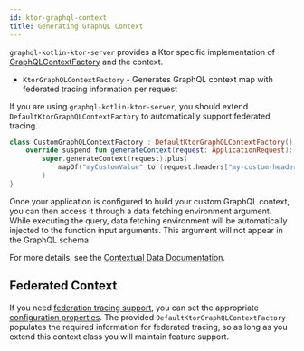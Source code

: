 ```yaml
---
id: ktor-graphql-context
title: Generating GraphQL Context
---
```


`graphql-kotlin-ktor-server` provides a Ktor specific implementation of [GraphQLContextFactory](../graphql-context-provider.md)
and the context.

* `KtorGraphQLContextFactory` - Generates GraphQL context map with federated tracing information per request

If you are using `graphql-kotlin-ktor-server`, you should extend `DefaultKtorGraphQLContextFactory` to automatically
support federated tracing.

```kotlin
class CustomGraphQLContextFactory : DefaultKtorGraphQLContextFactory() {
    override suspend fun generateContext(request: ApplicationRequest): GraphQLContext =
        super.generateContext(request).plus(
            mapOf("myCustomValue" to (request.headers["my-custom-header"] ?: "defaultContext"))
        )
}
```

Once your application is configured to build your custom GraphQL context, you can then access it through a data fetching
environment argument. While executing the query, data fetching environment will be automatically injected to the function input arguments.
This argument will not appear in the GraphQL schema.

For more details, see the [Contextual Data Documentation](../../schema-generator/execution/contextual-data.md).

## Federated Context

If you need [federation tracing support](../../schema-generator/federation/federation-tracing.md), you can set the appropriate [configuration properties](./ktor-configuration.md).
The provided `DefaultKtorGraphQLContextFactory` populates the required information for federated tracing, so as long as
you extend this context class you will maintain feature support.
